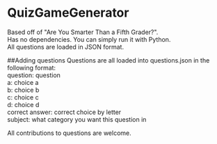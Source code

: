 # QuizGameGenerator
Based off of "Are You Smarter Than a Fifth Grader?".\
Has no dependencies. You can simply run it with Python.\
All questions are loaded in JSON format.

##Adding questions
Questions are all loaded into questions.json in the following format:\
question: question\
a: choice a\
b: choice b\
c: choice c\
d: choice d\
correct answer: correct choice by letter\
subject: what category you want this question in

All contributions to questions are welcome.
